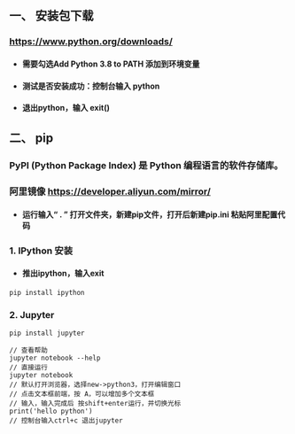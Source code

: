 ## 一、 安装包下载
### https://www.python.org/downloads/
- #### 需要勾选Add Python 3.8 to PATH 添加到环境变量
- #### 测试是否安装成功：控制台输入 python
- #### 退出python，输入 exit()

## 二、 pip
### PyPI (Python Package Index) 是 Python 编程语言的软件存储库。
### 阿里镜像 https://developer.aliyun.com/mirror/
- #### 运行输入“ . ” 打开文件夹，新建pip文件，打开后新建pip.ini 粘贴阿里配置代码

### 1. IPython 安装
- #### 推出ipython，输入exit

```
pip install ipython
```

### 2. Jupyter
```
pip install jupyter

// 查看帮助
jupyter notebook --help
// 直接运行
jupyter notebook
// 默认打开浏览器，选择new->python3，打开编辑窗口
// 点击文本框前端，按 A，可以增加多个文本框
// 输入，输入完成后 按shift+enter运行，并切换光标
print('hello python')
// 控制台输入ctrl+c 退出jupyter
```